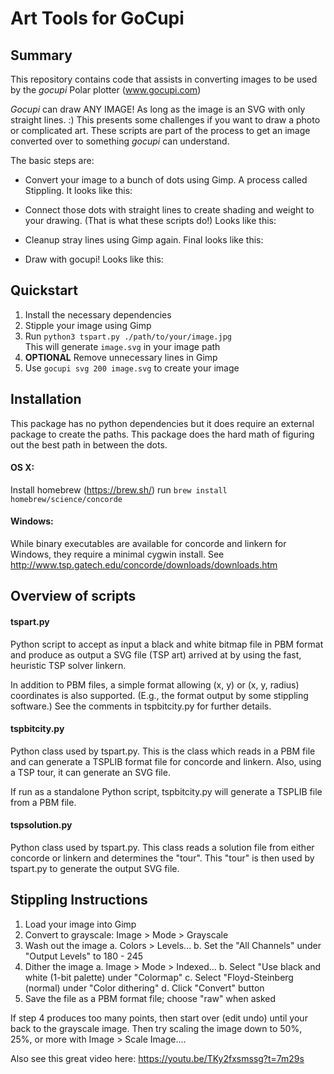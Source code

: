 # Art Tools for GoCupi

## Summary
This repository contains code that assists in converting images to be used by the *gocupi* Polar plotter (www.gocupi.com)

*Gocupi* can draw ANY IMAGE!  As long as the image is an SVG with only straight lines. :) This presents some challenges if you want to draw a photo or complicated art.  These scripts are part of the process to get an image converted over to something *gocupi* can understand.

The basic steps are:  

- Convert your image to a bunch of dots using Gimp. A process called Stippling. It looks like this:  
 <Insert image>  

- Connect those dots with straight lines to create shading and weight to your drawing.  (That is what these scripts do!) Looks like this:  
 <Insert Image>

- Cleanup stray lines using Gimp again. Final looks like this:  
 <Insert Image>
 
- Draw with gocupi! Looks like this:  
  <insert Image>


## Quickstart
1. Install the necessary dependencies
2. Stipple your image using Gimp
3. Run `python3 tspart.py ./path/to/your/image.jpg`  
    This will generate `image.svg` in your image path
4. **OPTIONAL** Remove unnecessary lines in Gimp 
5. Use `gocupi svg 200 image.svg` to create your image

## Installation
This package has no python dependencies but it does require an external package to create the paths.  This package does the hard math of figuring out the best path in between the dots.

#### OS X:

  Install homebrew (https://brew.sh/)
  run `brew install homebrew/science/concorde`

#### Windows:
  While binary executables are available for concorde and linkern for
  Windows, they require a minimal cygwin install.  See
  http://www.tsp.gatech.edu/concorde/downloads/downloads.htm


## Overview of scripts

#### tspart.py
  Python script to accept as input a black and white bitmap file in PBM
  format and produce as output a SVG file (TSP art) arrived at by using
  the fast, heuristic TSP solver linkern.

  In addition to PBM files, a simple format allowing (x, y) or (x, y, radius)
  coordinates is also supported.  (E.g., the format output by some stippling
  software.) See the comments in tspbitcity.py for further details.

#### tspbitcity.py
  Python class used by tspart.py.  This is the class which reads in a
  PBM file and can generate a TSPLIB format file for concorde and linkern.
  Also, using a TSP tour, it can generate an SVG file.

  If run as a standalone Python script, tspbitcity.py will generate a
  TSPLIB file from a PBM file.

#### tspsolution.py
  Python class used by tspart.py.  This class reads a solution file from
  either concorde or linkern and determines the "tour".  This "tour" is
  then used by tspart.py to generate the output SVG file.


## Stippling Instructions

1. Load your image into Gimp
2. Convert to grayscale: Image > Mode > Grayscale
3. Wash out the image
   a. Colors > Levels...
   b. Set the "All Channels" under "Output Levels" to 180 - 245
4. Dither the image
   a. Image > Mode > Indexed...
   b. Select "Use black and white (1-bit palette) under "Colormap"
   c. Select "Floyd-Steinberg (normal) under "Color dithering"
   d. Click "Convert" button
5. Save the file as a PBM format file; choose "raw" when asked

If step 4 produces too many points, then start over (edit undo) until
your back to the grayscale image.  Then try scaling the image down to 50%,
25%, or more with Image > Scale Image....

Also see this great video here: https://youtu.be/TKy2fxsmssg?t=7m29s